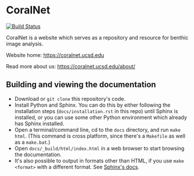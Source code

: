 # CoralNet

[![Build Status](https://travis-ci.org/beijbom/coralnet.svg?branch=master)](https://travis-ci.org/beijbom/coralnet)

CoralNet is a website which serves as a repository and resource for benthic image analysis.

Website home: https://coralnet.ucsd.edu

Read more about us: https://coralnet.ucsd.edu/about/


## Building and viewing the documentation

- Download or `git clone` this repository's code.
- Install Python and Sphinx. You can do this by either following the installation steps (`docs/installation.rst` in this repo) until Sphinx is installed, or you can use some other Python environment which already has Sphinx installed.
- Open a terminal/command line, cd to the `docs` directory, and run `make html`. (This command is cross platform, since there's a ``Makefile`` as well as a ``make.bat``.)
- Open `docs/_build/html/index.html` in a web browser to start browsing the documentation.
- It's also possible to output in formats other than HTML, if you use ``make <format>`` with a different format. See [Sphinx's docs](http://www.sphinx-doc.org/en/master/usage/quickstart.html#running-the-build).
